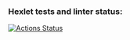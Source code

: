 ### Hexlet tests and linter status:
[![Actions Status](https://github.com/madusy/java-project-61/actions/workflows/hexlet-check.yml/badge.svg)](https://github.com/madusy/java-project-61/actions)